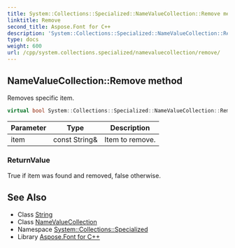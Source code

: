 ```yaml
---
title: System::Collections::Specialized::NameValueCollection::Remove method
linktitle: Remove
second_title: Aspose.Font for C++
description: 'System::Collections::Specialized::NameValueCollection::Remove method. Removes specific item in C++.'
type: docs
weight: 600
url: /cpp/system.collections.specialized/namevaluecollection/remove/
---
```

## NameValueCollection::Remove method


Removes specific item.

```cpp
virtual bool System::Collections::Specialized::NameValueCollection::Remove(const String &item) override
```


| Parameter | Type | Description |
| --- | --- | --- |
| item | const String\& | Item to remove. |

### ReturnValue

True if item was found and removed, false otherwise.

## See Also

* Class [String](../../../system/string/)
* Class [NameValueCollection](../)
* Namespace [System::Collections::Specialized](../../)
* Library [Aspose.Font for C++](../../../)
